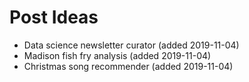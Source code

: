 # Post Ideas

- Data science newsletter curator (added 2019-11-04)
- Madison fish fry analysis (added 2019-11-04)
- Christmas song recommender (added 2019-11-04)